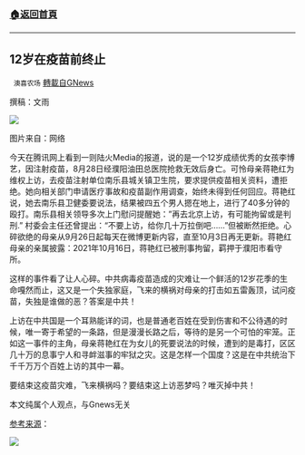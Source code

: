 ###  [:house:返回首頁](https://github.com/ourhimalayas/txt)
---


## 12岁在疫苗前终止
` 澳喜农场` [轉載自GNews](https://gnews.org/zh-hans/1604309/)

撰稿：文雨

![](https://assets.gnews.org/wp-content/uploads/2021/10/Picture1-9.jpg)

图片来自：网络

今天在腾讯网上看到一则陆火Media的报道，说的是一个12岁成绩优秀的女孩李博艺，因注射疫苗，8月28日经濮阳油田总医院抢救无效后身亡。可怜母亲蒋艳红为维权上访，去疫苗注射单位南乐县城关镇卫生院，要求提供疫苗相关资料，遭拒绝。她向相关部门申请医疗事故和疫苗副作用调查，始终未得到任何回应。蒋艳红说，她去南乐县卫健委要说法，结果被四五个男人摁在地上，进行了40多分钟的殴打。南乐县相关领导多次上门慰问提醒她：”再去北京上访，有可能拘留或是判刑.” 村委会主任还曾提出：“不要上访，给你几十万拉倒吧……”但被断然拒绝。心碎欲绝的母亲从9月26日起每天在微博更新内容，直至10月3日再无更新。蒋艳红母亲的亲属披露：2021年10月16日，蒋艳红已被刑事拘留，羁押于濮阳市看守所。

这样的事件看了让人心碎。中共病毒疫苗造成的灾难让一个鲜活的12岁花季的生命嘎然而止，这又是一个失独家庭，飞来的横祸对母亲的打击如五雷轰顶，试问疫苗，失独是谁做的恶？答案是中共！

上访在中共国是一个耳熟能详的词，也是普通老百姓在受到伤害和不公待遇的时候，唯一寄于希望的一条路，但是漫漫长路之后，等待的是另一个可怕的牢笼。正如这一事件的主角，母亲蒋艳红在为女儿的死要说法的时候，遭到的是毒打，区区几十万的息事宁人和寻衅滋事的牢狱之灾。这是怎样一个国度？这是在中共统治下千千万万个百姓上访的其中一幕。

要结束这疫苗灾难，飞来横祸吗？要结束这上访恶梦吗？唯灭掉中共！

本文纯属个人观点，与Gnews无关

[参考来源](https://view.inews.qq.com/a/TWF202110180005440Q?uid=100029586029&amp;devid=7CFE7EDC-23DB-44D2-B1F3-29320106FE67&amp;qimei=7cfe7edc-23db-44d2-b1f3-29320106fe67#)：

![](https://assets.gnews.org/wp-content/uploads/2021/10/澳喜图标2-1.jpg)
